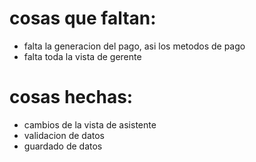 # cosas que faltan:
- falta la generacion del pago, asi los metodos de pago
- falta toda la vista de gerente
# cosas hechas:
- cambios de la vista de asistente
- validacion de datos
- guardado de datos